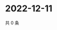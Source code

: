 # 2022-12-11

共 0 条

<!-- BEGIN WEIBO -->
<!-- 最后更新时间 Sun Dec 11 2022 20:08:35 GMT+0800 (China Standard Time) -->

<!-- END WEIBO -->
